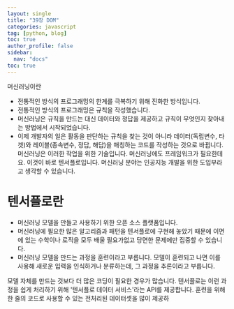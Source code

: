 ```yaml
---
layout: single
title: "39장 DOM"
categories: javascript
tag: [python, blog]
toc: true
author_profile: false
sidebar:
  nav: "docs"
toc: true
---
```


머신러닝이란

- 전통적인 방식의 프로그래밍의 한계를 극복하기 위해 진화한 방식입니다.
- 전통적인 방식의 프로그래밍은 규칙을 작성했습니다.
- 머신러닝은 규칙을 만드는 대신 데이터와 정답을 제공하고 규칙이 무엇인지 찾아내는 방법에서 시작되었습니다.
- 이제 개발자의 일은 활동을 판단하는 규칙을 찾는 것이 아니라 데이터(독립변수, 타겟)와 레이블(종속변수, 정답, 해답)을 매칭하는 코드를 작성하는 것으로 바뀝니다.
  머신러닝은 이러한 작업을 위한 기술입니다. 머신러닝에도 프레임워크가 필요한데요. 이것이 바로 텐서플로입니다.
  머신러닝 분야는 인공지능 개발을 위한 도입부라고 생각할 수 있습니다.

# 텐서플로란

- 머신러닝 모델을 만들고 사용하기 위한 오픈 소스 플랫폼입니다.
- 머신러닝에 필요한 많은 알고리즘과 패턴을 텐서플로에 구현해 놓았기 때문에 이면에 있는 수학이나 로직을 모두 배울 필요가없고 당면한 문제에만 집중할 수 있습니다.
- 머신러닝 모델을 만드는 과정을 훈련이라고 부릅니다. 모델이 훈련되고 나면 이를 사용해 새로운 입력을 인식하거나 분류하는데, 그 과정을 추론이라고 부릅니다.

모델 자체를 만드는 것보다 더 많은 코딩이 필요한 경우가 많습니다. 텐서플로는 이런 과정을 쉽게 처리하기 위해 '텐서플로 데이터 서비스'라는 API를 제공합니다.
훈련을 위해 한 줄의 코드로 사용할 수 있는 전처리된 데이터셋을 많이 제공하
